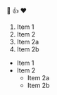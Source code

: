 :tada:
:+1:
:heart:

1. Item 1
2. Item 2
  1. Item 2a
  2. Item 2b
  
* Item 1
* Item 2
  * Item 2a
  * Item 2b
  
